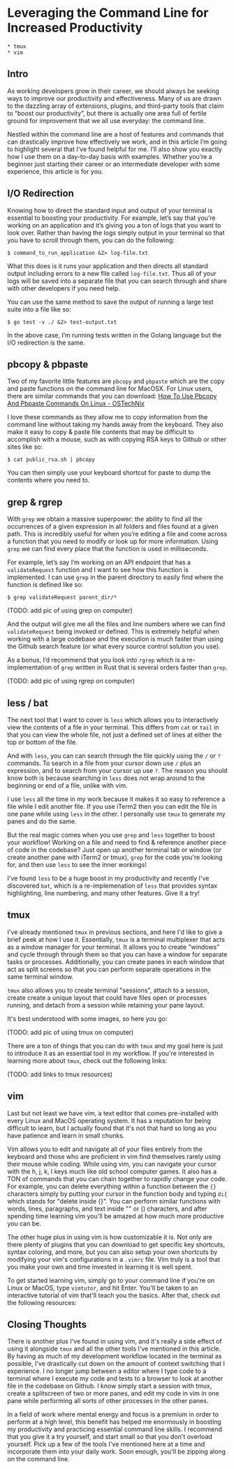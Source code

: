 # Leveraging the Command Line for Increased Productivity
	* tmux
	* vim

## Intro
As working developers grow in their career, we should always be seeking ways to improve our productivity and effectiveness. Many of us are drawn to the dazzling array of extensions, plugins, and third-party tools that claim to “boost our productivity”, but there is actually one area full of fertile ground for improvement that we all use everyday: the command line.

Nestled within the command line are a host of features and commands that can drastically improve how effectively we work, and in this article I’m going to highlight several that I’ve found helpful for me. I’ll also show you exactly how I use them on a day-to-day basis with examples. Whether you’re a beginner just starting their career or an intermediate developer with some experience, this article is for you.


## I/O Redirection
Knowing how to direct the standard input and output of your terminal is essential to boosting your productivity.  For example, let’s say that you’re working on an application and it’s giving you a ton of logs that you want to look over. Rather than having the logs simply output in your terminal so that you have to scroll through them, you can do the following:

`$ command_to_run_application &2> log-file.txt`

What this does is it runs your application and then directs all standard output including errors to a new file called `log-file.txt`. Thus all of your logs will be saved into a separate file that you can search through and share with other developers if you need help.

You can use the same method to save the output of running a large test suite into a file like so:

`$ go test -v ./ &2> test-output.txt`

In the above case, I’m running tests written in the Golang language but the I/O redirection is the same.

## pbcopy & pbpaste
Two of my favorite little features are `pbcopy` and `pbpaste` which are the copy and paste functions on the command line for MacOSX. For Linux users, there are similar commands that you can download: [How To Use Pbcopy And Pbpaste Commands On Linux - OSTechNix](https://www.ostechnix.com/how-to-use-pbcopy-and-pbpaste-commands-on-linux/)

I love these commands as they allow me to copy information from the command line without taking my hands away from the keyboard. They also make it easy to copy & paste file contents that may be difficult to accomplish with a mouse, such as with copying RSA keys to Github or other  sites like so:

`$ cat public_rsa.sh | pbcopy`

You can then simply use your keyboard shortcut for paste to dump the contents where you need to.

## grep & rgrep
With `grep` we obtain a massive superpower: the ability to find all the occurrences of a given expression in all folders and files found at a given path. This is incredibly useful for when you’re editing a file and come across a function that you need to modify or look up for more information. Using `grep` we can find every place that the function is used in milliseconds.

For example, let’s say I’m working on an API endpoint that has a `validateRequest` function and I want to see how this function is implemented. I can use `grep`  in the parent directory to easily find where the function is defined like so:

`$ grep validateRequest parent_dir/*`

(TODO: add pic of using grep on computer)

And the output will give me all the files and line numbers where we can find `validateRequest` being invoked or defined. This is extremely helpful when working with a large codebase and the execution is much faster than using the Github search feature (or what every source control solution you use).

As a bonus, I’d recommend that you look into `rgrep` which is a re-implementation of `grep` written in Rust that is several orders faster than `grep`.

(TODO: add pic of using rgrep on computer)

## less / bat
The next tool that I want to cover is `less` which allows you to interactively view the contents of a file in your terminal. This differs from `cat` or `tail` in that you can view the whole file, not just a defined set of lines at either the top or bottom of the file. 

And with `less`, you can can search through the file quickly using the `/` or `?` commands. To search in a file from your cursor down use `/` plus an expression, and to search from your cursor up use `?`. The reason you should know both is because searching in `less` does not wrap around to the beginning or end of a file, unlike with vim.

I use `less` all the time in my work because it makes it so easy to reference a file while I edit another file. If you use iTerm2 then you can edit the file in one pane while using `less` in the other. I personally use `tmux` to generate my panes and do the same.

But the real magic comes when you use `grep` and `less` together to boost your workflow! Working on a file and need to find & reference another piece of code in the codebase? Just open up another terminal tab or window (or create another pane with iTerm2 or tmux), `grep` for the code you're looking for, and then use `less` to see the inner workings!

I've found `less` to be a huge boost in my productivity and recently I've discovered `bat`, which is a re-implemenation of `less` that provides syntax highlighting, line numbering, and many other features. Give it a try!

## tmux
I've already mentioned `tmux` in previous sections, and here I'd like to give a brief peek at how I use it. Essentially, `tmux` is a terminal multiplexer that acts as a window manager for your terminal. It allows you to create "windows" and cycle through through them so that you can have a window for separate tasks or processes. Additionally, you can create panes in each window that act as split screens so that you can perform separate operations in the same terminal window.

`tmux` also allows you to create terminal "sessions", attach to a session, create create a unique layout that could have files open or processes running, and detach from a session while retaining your pane layout.

It's best understood with some images, so here you go:

(TODO: add pic of using tmux on computer)

There are a ton of things that you can do with `tmux` and my goal here is just to introduce it as an essential tool in my workflow. If you're interested in learning more about `tmux`, check out the following links:

(TODO: add links to tmux resources)

## vim
Last but not least we have vim, a text editor that comes pre-installed with every Linux and MacOS operating system. It has a reputation for being difficult to learn, but I actually found that it's not that hard so long as you have patience and learn in small chunks.

Vim allows you to edit and navigate all of your files entirely from the keyboard and those who are proficient in vim find themselves rarely using their mouse while coding. While using vim, you can navigate your cursor with the h, j, k, l keys much like old school computer games. It also has a TON of commands that you can chain together to rapidly change your code. For example, you can delete everything within a function between the `{}` characters simply by putting your cursor in the function body and typing `di{` which stands for "delete inside {}". You can perform similar functions with words, lines, paragraphs, and text inside "" or () characters, and after spending time learning vim you'll be amazed at how much more productive you can be.

The other huge plus in using vim is how customizable it is. Not only are there plenty of plugins that you can download to get specific key shortcuts, syntax coloring, and more, but you can also setup your own shortcuts by modifying your vim's configurations in a `.vimrc` file. Vim truly is a tool that you make your own and time invested in learning it is well spent.

To get started learning vim, simply go to your command line if you're on Linux or MacOS, type `vimtutor`, and hit Enter. You'll be taken to an interactive tutorial of vim that'll teach you the basics. After that, check out the following resources:

## Closing Thoughts

There is another plus I've found in using vim, and it's really a side effect of using it alongside `tmux` and all the other tools I've mentioned in this article. By having as much of my development workflow located in the terminal as possible, I've drastically cut down on the amount of context switching that I experience. I no longer jump between a editor where I type code to a terminal where I execute my code and tests to a browser to look at another file in the codebase on Github. I know simply start a session with tmux, create a splitscreen of two or more panes, and edit my code in vim in one pane while performing all sorts of other processes in the other panes.

In a field of work where mental energy and focus is a premium in order to perform at a high level, this benefit has helped me enormously in boosting my productivity and practicing essential command line skills. I recommend that you give it a try yourself, and start small so that you don't overload yourself. Pick up a few of the tools I've mentioned here at a time and incorporate them into your daily work. Soon enough, you'll be zipping along on the command line.
